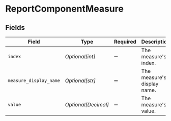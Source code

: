 # ReportComponentMeasure


## Fields

| Field                       | Type                        | Required                    | Description                 |
| --------------------------- | --------------------------- | --------------------------- | --------------------------- |
| `index`                     | *Optional[int]*             | :heavy_minus_sign:          | The measure's index.        |
| `measure_display_name`      | *Optional[str]*             | :heavy_minus_sign:          | The measure's display name. |
| `value`                     | *Optional[Decimal]*         | :heavy_minus_sign:          | The measure's value.        |